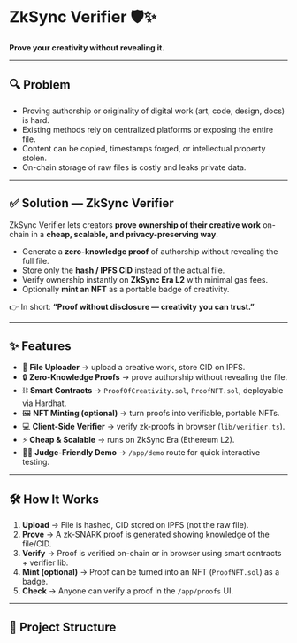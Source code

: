 # ZkSync Verifier 🛡️✨  
**Prove your creativity without revealing it.**

---

## 🔍 Problem
- Proving authorship or originality of digital work (art, code, design, docs) is hard.  
- Existing methods rely on centralized platforms or exposing the entire file.  
- Content can be copied, timestamps forged, or intellectual property stolen.  
- On-chain storage of raw files is costly and leaks private data.  

---

## ✅ Solution — ZkSync Verifier
ZkSync Verifier lets creators **prove ownership of their creative work** on-chain in a **cheap, scalable, and privacy-preserving way**.

- Generate a **zero-knowledge proof** of authorship without revealing the full file.  
- Store only the **hash / IPFS CID** instead of the actual file.  
- Verify ownership instantly on **ZkSync Era L2** with minimal gas fees.  
- Optionally **mint an NFT** as a portable badge of creativity.  

👉 In short: **“Proof without disclosure — creativity you can trust.”**

---

## ✨ Features
- 📂 **File Uploader** → upload a creative work, store CID on IPFS.  
- 🔒 **Zero-Knowledge Proofs** → prove authorship without revealing the file.  
- ⛓️ **Smart Contracts** → `ProofOfCreativity.sol`, `ProofNFT.sol`, deployable via Hardhat.  
- 🖼️ **NFT Minting (optional)** → turn proofs into verifiable, portable NFTs.  
- 💻 **Client-Side Verifier** → verify zk-proofs in browser (`lib/verifier.ts`).  
- ⚡ **Cheap & Scalable** → runs on ZkSync Era (Ethereum L2).  
- 🧑‍⚖️ **Judge-Friendly Demo** → `/app/demo` route for quick interactive testing.  

---

## 🛠️ How It Works
1. **Upload** → File is hashed, CID stored on IPFS (not the raw file).  
2. **Prove** → A zk-SNARK proof is generated showing knowledge of the file/CID.  
3. **Verify** → Proof is verified on-chain or in browser using smart contracts + verifier lib.  
4. **Mint (optional)** → Proof can be turned into an NFT (`ProofNFT.sol`) as a badge.  
5. **Check** → Anyone can verify a proof in the `/app/proofs` UI.  

---

## 📂 Project Structure
